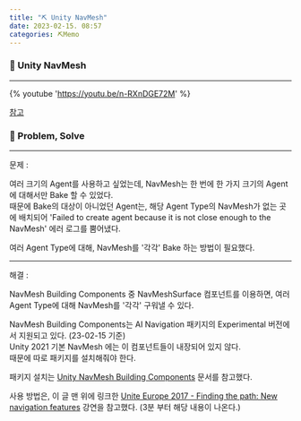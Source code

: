 ```yaml
---
title: "⛏️ Unity NavMesh"
date: 2023-02-15. 08:57
categories: ⛏️Memo
---
```


### 💎 Unity NavMesh

---

{% youtube 'https://youtu.be/n-RXnDGE72M' %}
<br>

[참고](https://forum.unity.com/threads/solved-problem-with-unity-navmesh-and-multiple-agent-sizes-with-a-workaround-solution.178628/)  

### 💎 Problem, Solve

---

문제 :  

여러 크기의 Agent를 사용하고 싶었는데, NavMesh는 한 번에 한 가지 크기의 Agent에 대해서만 Bake 할 수 있었다.  
때문에 Bake의 대상이 아니었던 Agent는, 해당 Agent Type의 NavMesh가 없는 곳에 배치되어 'Failed to create agent because it is not close enough to the NavMesh' 에러 로그를 뿜어냈다.  

여러 Agent Type에 대해, NavMesh를 '각각' Bake 하는 방법이 필요했다.  

---

해결 :  

NavMesh Building Components 중 NavMeshSurface 컴포넌트를 이용하면, 여러 Agent Type에 대해 NavMesh를 '각각' 구워낼 수 있다.  

NavMesh Building Components는 AI Navigation 패키지의 Experimental 버전에서 지원되고 있다. (23-02-15 기준)  
Unity 2021 기본 NavMesh 에는 이 컴포넌트들이 내장되어 있지 않다.  
때문에 따로 패키지를 설치해줘야 한다.  

패키지 설치는 [Unity NavMesh Building Components](https://docs.unity3d.com/2021.3/Documentation/Manual/NavMesh-BuildingComponents.html) 문서를 참고했다.  

사용 방법은, 이 글 맨 위에 링크한 [Unite Europe 2017 - Finding the path: New navigation features](https://youtu.be/n-RXnDGE72M?t=180) 강연을 참고했다. (3분 부터 해당 내용이 나온다.)  
